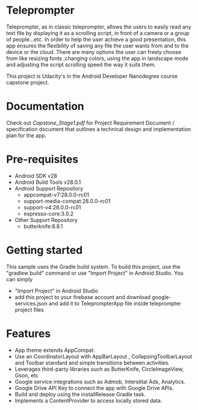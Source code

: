 # Teleprompter

Teleprompter, as in classic teleprompter, allows the users to easily read any text file by displaying it as a scrolling script, in front of a camera or a group of people...etc.
In order to help the user achieve a good presentation, this app ensures the flexibility of saving any file the user wants from and to the device or the cloud. 
There are many options the user can freely choose from like resizing fonts ,changing colors, using the app in landscape mode and adjusting the script scrolling speed the way it suits them.



This project is Udacity's in the Android Developer Nanodegree course capstone project.

# Documentation
Check out _Capstone_Stage1.pdf_ for Project Requirement Document / specification document that outlines a technical design and implementation plan for the app.

# Pre-requisites
- Android SDK v28
- Android Build Tools v28.0.1
- Android Support Repository 
   * appcompat-v7:28.0.0-rc01
   * support-media-compat:28.0.0-rc01
   * support-v4:28.0.0-rc01
   * espresso-core:3.0.2
- Other Support Repository 
   * butterknife:8.8.1


# Getting started
This sample uses the Gradle build system. To build this project, use the "gradlew build" command or use "Import Project" in Android Studio.
You can simply 
- "Import Project" in Android Studio 
- add this project to your firebase account and download  google-services.json and add it to TeleprompterApp file inside teleprompter project files
# Features
- App theme extends AppCompat.
- Use an CoordinatorLayout with AppBarLayout , CollapsingToolbarLayout and Toolbar standard and simple transitions between activities.
- Leverages third-party libraries such as ButterKnife, CircleImageView, Gson, etc
- Google service integrations such as Admob, Interstital Ads, Analytics.
- Google Drive API Key to connect the app with Google Drive APIs.
- Build and deploy using the installRelease Gradle task.
- Implements a ContentProvider to access locally stored data.


